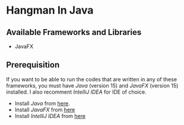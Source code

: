 # Hangman In Java

## Available Frameworks and Libraries

- JavaFX

## Prerequisition

If you want to be able to run the codes that are written in any of these frameworks, you must have _Java_ (version 15) and _JavaFX_ (version 15) installed. I also recomment _IntelliJ IDEA_ for IDE of choice.

- Install _Java_ from [here](https://www.oracle.com/java/technologies/javase-jdk15-downloads.html).
- Install _JavaFX_ from [here](https://gluonhq.com/products/javafx/)
- Install _IntelliJ IDEA_ from [here](https://www.jetbrains.com/idea/download/#section=linux)
